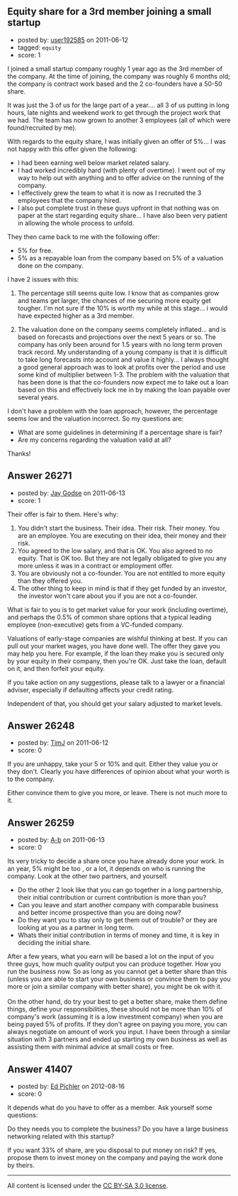 ## Equity share for a 3rd member joining a small startup

- posted by: [user192585](https://stackexchange.com/users/-1/11183-user192585) on 2011-06-12
- tagged: `equity`
- score: 1

I joined a small startup company roughly 1 year ago as the 3rd member of the company. At the time of joining, the company was roughly 6 months old; the company is contract work based and the 2 co-founders have a 50-50 share. 

It was just the 3 of us for the large part of a year.... all 3 of us putting in long hours, late nights and weekend work to get through the project work that we had. The team has now grown to another 3 employees (all of which were found/recruited by me). 

With regards to the equity share, I was initially given an offer of 5%... I was not happy with this offer given the following:

- I had been earning well below market related salary.
- I had worked incredibly hard (with plenty of overtime). I went out of my way to help out with anything and to offer advice on the running of the company.
- I effectively grew the team to what it is now as I recruited the 3 employees that the company hired.
- I also put complete trust in these guys upfront in that nothing was on paper at the start regarding equity share... I have also been very patient in allowing the whole process to unfold.

They then came back to me with the following offer:

- 5% for free.
- 5% as a repayable loan from the company based on 5% of a valuation done on the company.

I have 2 issues with this:

1) The percentage still seems quite low. I know that as companies grow and teams get larger, the chances of me securing more equity get tougher. I'm not sure if the 10% is worth my while at this stage... i would have expected higher as a 3rd member.

2) The valuation done on the company seems completely inflated... and is based on forecasts and projections over the next 5 years or so. The company has only been around for 1.5 years with no long term proven track record. My understanding of a young company is that it is difficult to take long forecasts into account and value it highly... I always thought a good general approach was to look at profits over the period and use some kind of multiplier between 1-3. The problem with the valuation that has been done is that the co-founders now expect me to take out a loan based on this and effectively lock me in by making the loan payable over several years.

I don't have a problem with the loan approach, however, the percentage seems low and the valuation incorrect. So my questions are:

- What are some guidelines in determining if a percentage share is fair?
- Are my concerns regarding the valuation valid at all?

Thanks!


## Answer 26271

- posted by: [Jay Godse](https://stackexchange.com/users/-1/7757-jay-godse) on 2011-06-13
- score: 1

Their offer is fair to them. Here's why:

 1. You didn't start the business. Their idea. Their risk. Their money. You are an employee. You are executing on their idea, their money and their risk. 
 2. You agreed to the low salary, and that is OK. You also agreed to no equity. That is OK too. But they are not legally obligated to give you any more unless it was in a contract or employment offer. 
 3. You are obviously not a co-founder. You are not entitled to more equity than they offered you. 
 4. The other thing to keep in mind is that if they get funded by an investor, the investor won't care about you if you are not a co-founder. 

What is fair to you is to get market value for your work (including overtime), and perhaps the 0.5% of common share options that a typical leading employee (non-executive) gets from a VC-funded company. 

Valuations of early-stage companies are wishful thinking at best. If you can pull out your market wages, you have done well. The offer they gave you may help you here. For example, if the loan they make you is secured only by your equity in their company, then you're OK. Just take the loan, default on it, and then forfeit your equity. 

If you take action on any suggestions, please talk to a lawyer or a financial adviser, especially if defaulting affects your credit rating.

Independent of that, you should get your salary adjusted to market levels. 
 






## Answer 26248

- posted by: [TimJ](https://stackexchange.com/users/-1/1172-timj) on 2011-06-12
- score: 0

If you are unhappy, take your 5 or 10% and quit.  Either they value you or they don't.  Clearly you have differences of opinion about what your worth is to the company.  

Either convince them to give you more, or leave.  There is not much more to it.


## Answer 26259

- posted by: [A-b](https://stackexchange.com/users/-1/10721-a-b) on 2011-06-13
- score: 0

Its very tricky to decide a share once you have already done your work. In an year, 5% might be too  , or a lot, it depends on who is running the company. Look at the other two partners, and yourself. 

 - Do the other 2 look like that you can go together in a long partnership, their initial contribution or current contribution is more than you?
 - Can you leave and start another company with comparable business and better income prospective than you are doing now?
 - Do they want you to stay only to get them out of trouble? or they are looking at you as a partner in long term.
 - Whats their initial contribution in terms of money and time, it is key in deciding the initial share.

After a few years, what you earn will be based a lot on the input of you three guys, how much quality output you can produce together. How you run the business now. So as long as you cannot get a better share than this (unless you are able to start your own business or convince them to pay you more or join a similar company with better share), you might be ok with it. <br><br>
On the other hand, do try your best to get a better share, make them define things, define your responsibilities, these should not be more than 10% of company's work (assuming it is a low investment company) when you are being payed 5% of profits. If they don't agree on paying you more, you can always negotiate on amount of work you input. I have been through a similar situation with 3 partners and ended up starting my own business as well as assisting them with minimal advice at small costs or free.



## Answer 41407

- posted by: [Ed Pichler](https://stackexchange.com/users/-1/6860-ed-pichler) on 2012-08-16
- score: 0

It depends what do you have to offer as a member. Ask yourself some questions:
 
Do they needs you to complete the business? Do you have a large business networking related with this startup?

If you want 33% of share, are you disposal to put money on risk? If yes, propose them to invest money on the company and paying the work done by theirs.



---

All content is licensed under the [CC BY-SA 3.0 license](https://creativecommons.org/licenses/by-sa/3.0/).
